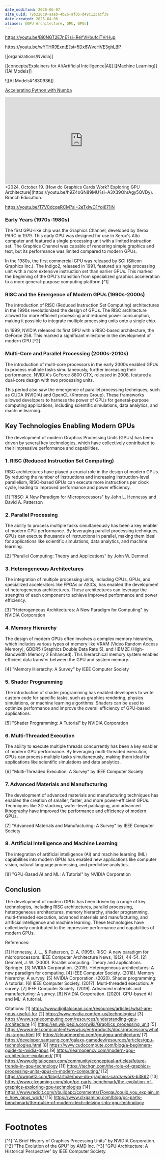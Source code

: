 ```yaml
---
date_modified: 2025-06-07
site_uuid: 79b226c9-aaab-4b26-af05-d49c123acf39
date_created: 2025-04-06
aliases: [GPU Architecture, GPU, GPUs]
---
```


https://youtu.be/Bi0NGT2E7nE?si=ReYVHbufciTVrHup

https://youtu.be/wYTHR9ExntE?si=5Dx8WveHVE3ghLBP

[[organizations/Nvidia]]

[[concepts/Explainers for AI/Artificial Intelligence|AI]] [[Machine Learning]]
[[AI Models]]

![[AI Models#^830936]]

[Accelerating Python with Numba](https://youtu.be/EGQXui3fjNw?si=pl6IoxLBW41p_7wo)


<iframe 
  style="aspect-ratio:16/9;width:100%;height:auto" 
  src="https://www.youtube.com/embed/h9Z4oGN89MU?si=A3X39OhrAgy5QVDy" 
  title="YouTube video player" 
  frameborder="0" 
  allow="accelerometer; autoplay; clipboard-write; encrypted-media; gyroscope; picture-in-picture; web-share" 
  referrerpolicy="strict-origin-when-cross-origin" 
  allowfullscreen
></iframe>
>2024, October 19. [How do Graphics Cards Work? Exploring GPU Architecture](https://youtu.be/h9Z4oGN89MU?si=A3X39OhrAgy5QVDy). Branch Education.


https://youtu.be/T7VCdcqeRCM?si=2eTxIwC1Yoi671iN

### Early Years (1970s-1980s)

The first GPU-like chip was the Graphics Channel, developed by Xerox PARC in 1979. This early GPU was designed for use in Xerox's Alto computer and featured a single processing unit with a limited instruction set. The Graphics Channel was capable of rendering simple graphics and text, but its performance was limited compared to modern GPUs.

In the 1980s, the first commercial GPU was released by SGI (Silicon Graphics Inc.). The Indigo2, released in 1991, featured a single processing unit with a more extensive instruction set than earlier GPUs. This marked the beginning of the GPU's transition from specialized graphics acceleration to a more general-purpose computing platform.[^1]
### RISC and the Emergence of Modern GPUs (1990s-2000s)

The introduction of RISC (Reduced Instruction Set Computing) architectures in the 1990s revolutionized the design of GPUs. The RISC architecture allowed for more efficient processing and reduced power consumption, making it possible to integrate multiple processing units onto a single chip.

In 1999, NVIDIA released its first GPU with a RISC-based architecture, the GeForce 256. This marked a significant milestone in the development of modern GPU [^2]

### Multi-Core and Parallel Processing (2000s-2010s)

The introduction of multi-core processors in the early 2000s enabled GPUs to process multiple tasks simultaneously, further increasing their performance. NVIDIA's GeForce 8800 GTX, released in 2008, featured a dual-core design with two processing units.

This period also saw the emergence of parallel processing techniques, such as CUDA (NVIDIA) and OpenCL (Khronos Group). These frameworks allowed developers to harness the power of GPUs for general-purpose computing applications, including scientific simulations, data analytics, and machine learning.

## Key Technologies Enabling Modern GPUs

The development of modern Graphics Processing Units (GPUs) has been driven by several key technologies, which have collectively contributed to their impressive performance and capabilities.

### 1. **RISC (Reduced Instruction Set Computing)**

RISC architectures have played a crucial role in the design of modern GPUs. By reducing the number of instructions and increasing instruction-level parallelism, RISC-based GPUs can execute more instructions per clock cycle, leading to improved performance and power efficiency.

[1] "RISC: A New Paradigm for Microprocessors" by John L. Hennessy and David A. Patterson

### 2. **Parallel Processing**

The ability to process multiple tasks simultaneously has been a key enabler of modern GPU performance. By leveraging parallel processing techniques, GPUs can execute thousands of instructions in parallel, making them ideal for applications like scientific simulations, data analytics, and machine learning.

[2] "Parallel Computing: Theory and Applications" by John W. Demmel

### 3. **Heterogeneous Architectures**

The integration of multiple processing units, including CPUs, GPUs, and specialized accelerators like FPGAs or ASICs, has enabled the development of heterogeneous architectures. These architectures can leverage the strengths of each component to achieve improved performance and power efficiency.

[3] "Heterogeneous Architectures: A New Paradigm for Computing" by NVIDIA Corporation

### 4. **Memory Hierarchy**

The design of modern GPUs often involves a complex memory hierarchy, which includes various types of memory like VRAM (Video Random Access Memory), GDDR5 (Graphics Double Data Rate 5), and HBM2E (High-Bandwidth Memory 2 Enhanced). This hierarchical memory system enables efficient data transfer between the GPU and system memory.

[4] "Memory Hierarchy: A Survey" by IEEE Computer Society

### 5. **Shader Programming**

The introduction of shader programming has enabled developers to write custom code for specific tasks, such as graphics rendering, physics simulations, or machine learning algorithms. Shaders can be used to optimize performance and improve the overall efficiency of GPU-based applications.

[5] "Shader Programming: A Tutorial" by NVIDIA Corporation

### 6. **Multi-Threaded Execution**

The ability to execute multiple threads concurrently has been a key enabler of modern GPU performance. By leveraging multi-threaded execution, GPUs can process multiple tasks simultaneously, making them ideal for applications like scientific simulations and data analytics.

[6] "Multi-Threaded Execution: A Survey" by IEEE Computer Society

### 7. **Advanced Materials and Manufacturing**

The development of advanced materials and manufacturing techniques has enabled the creation of smaller, faster, and more power-efficient GPUs. Techniques like 3D stacking, wafer-level packaging, and advanced lithography have improved the performance and efficiency of modern GPUs.

[7] "Advanced Materials and Manufacturing: A Survey" by IEEE Computer Society

### 8. **Artificial Intelligence and Machine Learning**

The integration of artificial intelligence (AI) and machine learning (ML) capabilities into modern GPUs has enabled new applications like computer vision, natural language processing, and predictive analytics.

[8] "GPU-Based AI and ML: A Tutorial" by NVIDIA Corporation

## Conclusion

The development of modern GPUs has been driven by a range of key technologies, including RISC architectures, parallel processing, heterogeneous architectures, memory hierarchy, shader programming, multi-threaded execution, advanced materials and manufacturing, and artificial intelligence and machine learning. These technologies have collectively contributed to the impressive performance and capabilities of modern GPUs.

References:

[1] Hennessy, J. L., & Patterson, D. A. (1995). RISC: A new paradigm for microprocessors. IEEE Computer Architecture News, 19(2), 44-54.
[2] Demmel, J. W. (2000). Parallel computing: Theory and applications. Springer.
[3] NVIDIA Corporation. (2019). Heterogeneous architectures: A new paradigm for computing.
[4] IEEE Computer Society. (2018). Memory hierarchy: A survey.
[5] NVIDIA Corporation. (2020). Shader programming: A tutorial.
[6] IEEE Computer Society. (2017). Multi-threaded execution: A survey.
[7] IEEE Computer Society. (2019). Advanced materials and manufacturing: A survey.
[8] NVIDIA Corporation. (2020). GPU-based AI and ML: A tutorial.

Citations:
[1] https://www.digitalocean.com/resources/articles/what-are-gpus-useful-for
[2] https://www.nvidia.com/en-us/technologies/
[3] https://www.scalecomputing.com/resources/understanding-gpu-architecture
[4] https://en.wikipedia.org/wiki/Graphics_processing_unit
[5] https://www.intel.com/content/www/us/en/products/docs/processors/what-is-a-gpu.html
[6] https://cloudmorpho.com/gpu/gpu-architecture/
[7] https://developer.samsung.com/galaxy-gamedev/resources/articles/gpu-technologies.html
[8] https://www.cudocompute.com/blog/a-beginners-guide-to-nvidia-gpus
[9] https://learnopencv.com/modern-gpu-architecture-explained/
[10] https://www.digitalocean.com/community/conceptual-articles/future-trends-in-gpu-technology
[11] https://techgn.com/the-role-of-graphics-processing-units-gpus-in-modern-computing/
[12] https://ownpetz.com/blog/article/how-do-graphics-cards-work-b3862
[13] https://www.clxgaming.com/blog/pc-parts-benchmark/the-evolution-of-graphics-exploring-gpu-technologies
[14] https://www.reddit.com/r/buildapc/comments/17ovqau/could_you_explain_me_how_gpus_work/
[15] https://www.clxgaming.com/blog/pc-parts-benchmark/the-pulse-of-modern-tech-delving-into-gpu-technology

***
# Footnotes

[^1] "A Brief History of Graphics Processing Units" by NVIDIA Corporation. 
[^2] "The Evolution of the GPU" by AMD Inc. 
[^3] "GPU Architecture: A Historical Perspective" by IEEE Computer Society.